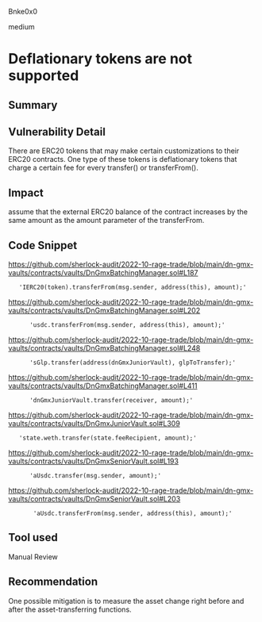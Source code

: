 Bnke0x0

medium

# Deflationary tokens are not supported

## Summary

## Vulnerability Detail
There are ERC20 tokens that may make certain customizations to their ERC20 contracts. One type of these tokens is deflationary tokens that charge a certain fee for every transfer() or transferFrom().

## Impact
assume that the external ERC20 balance of the contract increases by the same amount as the amount parameter of the transferFrom.

## Code Snippet
https://github.com/sherlock-audit/2022-10-rage-trade/blob/main/dn-gmx-vaults/contracts/vaults/DnGmxBatchingManager.sol#L187


       'IERC20(token).transferFrom(msg.sender, address(this), amount);'


https://github.com/sherlock-audit/2022-10-rage-trade/blob/main/dn-gmx-vaults/contracts/vaults/DnGmxBatchingManager.sol#L202


          'usdc.transferFrom(msg.sender, address(this), amount);'


https://github.com/sherlock-audit/2022-10-rage-trade/blob/main/dn-gmx-vaults/contracts/vaults/DnGmxBatchingManager.sol#L248


          'sGlp.transfer(address(dnGmxJuniorVault), glpToTransfer);'


https://github.com/sherlock-audit/2022-10-rage-trade/blob/main/dn-gmx-vaults/contracts/vaults/DnGmxBatchingManager.sol#L411


          'dnGmxJuniorVault.transfer(receiver, amount);'


https://github.com/sherlock-audit/2022-10-rage-trade/blob/main/dn-gmx-vaults/contracts/vaults/DnGmxJuniorVault.sol#L309


       'state.weth.transfer(state.feeRecipient, amount);'


https://github.com/sherlock-audit/2022-10-rage-trade/blob/main/dn-gmx-vaults/contracts/vaults/DnGmxSeniorVault.sol#L193



          'aUsdc.transfer(msg.sender, amount);'



https://github.com/sherlock-audit/2022-10-rage-trade/blob/main/dn-gmx-vaults/contracts/vaults/DnGmxSeniorVault.sol#L203


           'aUsdc.transferFrom(msg.sender, address(this), amount);'

## Tool used

Manual Review

## Recommendation
One possible mitigation is to measure the asset change right before and after the asset-transferring functions.
